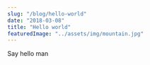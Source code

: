 ```yaml
---
slug: "/blog/hello-world"
date: "2018-03-08"
title: "Hello world"
featuredImage: "../assets/img/mountain.jpg"
---
```


Say hello man
